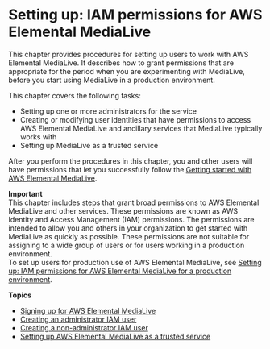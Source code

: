 # Setting up: IAM permissions for AWS Elemental MediaLive<a name="setting-up"></a>

This chapter provides procedures for setting up users to work with AWS Elemental MediaLive\. It describes how to grant permissions that are appropriate for the period when you are experimenting with MediaLive, before you start using MediaLive in a production environment\. 

This chapter covers the following tasks:
+ Setting up one or more administrators for the service
+ Creating or modifying user identities that have permissions to access AWS Elemental MediaLive and ancillary services that MediaLive typically works with
+ Setting up MediaLive as a trusted service 

After you perform the procedures in this chapter, you and other users will have permissions that let you successfully follow the [Getting started with AWS Elemental MediaLive](getting-started.md)\. 

**Important**  
This chapter includes steps that grant broad permissions to AWS Elemental MediaLive and other services\. These permissions are known as AWS Identity and Access Management \(IAM\) permissions\. The permissions are intended to allow you and others in your organization to get started with MediaLive as quickly as possible\. These permissions are not suitable for assigning to a wide group of users or for users working in a production environment\.  
To set up users for production use of AWS Elemental MediaLive, see [Setting up: IAM permissions for AWS Elemental MediaLive for a production environment](setting-up-for-production.md)\. 

**Topics**
+ [Signing up for AWS Elemental MediaLive](setting-up-aws-sign-up-preproduction.md)
+ [Creating an administrator IAM user](preproduction-create-iam-admin.md)
+ [Creating a non\-administrator IAM user](preproduction-set-up-users.md)
+ [Setting up AWS Elemental MediaLive as a trusted service](preproduction-trusted-entity.md)
